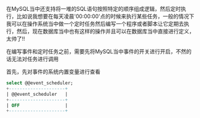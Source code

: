 
在MySQL当中还支持将一堆的SQL语句按照特定的顺序组成逻辑，然后定时执行，比如说我想要在每天凌晨'00:00:00'点的时候来执行某些任务，一般的情况下我可以在操作系统当中做一个定时任务然后编写一个程序或者脚本让它定期去执行，然后，现在数据库当中也有这样的操作并且可以在数据库当中直接进行定义，太帅了!!

在编写事件和定时任务之前，需要先将MySQL当中事件的开关进行开启，不然的话无法对任务进行调用

首先，先对事件的系统内置变量进行查看

```sql
select @@event_scheduler;
+---------------------+
| @@event_scheduler   |
+---------------------+
| OFF                 |
+---------------------+
```

